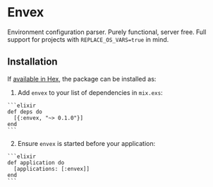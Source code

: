 # Envex

Environment configuration parser. Purely functional, server free.
Full support for projects with `REPLACE_OS_VARS=true` in mind. 

## Installation

If [available in Hex](https://hex.pm/docs/publish), the package can be installed as:

  1. Add `envex` to your list of dependencies in `mix.exs`:

    ```elixir
    def deps do
      [{:envex, "~> 0.1.0"}]
    end
    ```

  2. Ensure `envex` is started before your application:

    ```elixir
    def application do
      [applications: [:envex]]
    end
    ```

